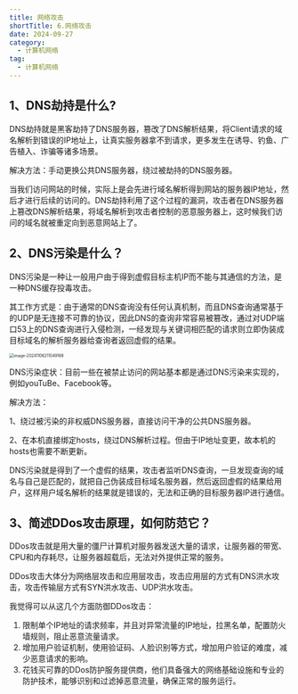 ```yaml
---
title: 网络攻击
shortTitle: 6.网络攻击
date: 2024-09-27
category:
  - 计算机网络
tag:
  - 计算机网络
---
```


## 1、DNS劫持是什么?

DNS劫持就是黑客劫持了DNS服务器，篡改了DNS解析结果，将Client请求的域名解析到错误的IP地址上，让真实服务器拿不到请求，更多发生在诱导、钓鱼、广告植入、诈骗等诸多场景。

解决方法：手动更换公共DNS服务器，绕过被劫持的DNS服务器。

当我们访问网站的时候，实际上是会先进行域名解析得到网站的服务器IP地址，然后才进行后续的访问的。DNS劫持利用了这个过程的漏洞，攻击者在DNS服务器上篡改DNS解析结果，将域名解析到攻击者控制的恶意服务器上，这时候我们访问的域名就被重定向到恶意网站上了。

## 2、DNS污染是什么？

DNS污染是一种让一般用户由于得到虚假目标主机IP而不能与其通信的方法，是一种DNS缓存投毒攻击。

其工作方式是：由于通常的DNS查询没有任何认真机制，而且DNS查询通常基于的UDP是无连接不可靠的协议，因此DNS的查询非常容易被篡改，通过对UDP端口53上的DNS查询进行入侵检测，一经发现与关键词相匹配的请求则立即伪装成目标域名的解析服务器给查询者返回虚假的结果。

<img src="https://golang-code.oss-cn-beijing.aliyuncs.com/images/202501071555728.png" alt="image-20241106211049168" style="zoom:50%;" />

DNS污染症状：目前一些在被禁止访问的网站基本都是通过DNS污染来实现的，例如youTuBe、Facebook等。

解决方法：

1、绕过被污染的非权威DNS服务器，直接访问干净的公共DNS服务器。

2、在本机直接绑定hosts，绕过DNS解析过程。但由于IP地址变更，故本机的hosts也需要不断更新。

DNS污染就是得到了一个虚假的结果，攻击者监听DNS查询，一旦发现查询的域名与自己是匹配的，就把自己伪装成目标域名服务器，然后返回虚假的结果给用户，这样用户域名解析的结果就是错误的，无法和正确的目标服务器IP进行通信。

## 3、简述DDos攻击原理，如何防范它？

DDos攻击就是用大量的僵尸计算机对服务器发送大量的请求，让服务器的带宽、CPU和内存耗尽，让服务器超载后，无法对外提供正常的服务。

DDos攻击大体分为网络层攻击和应用层攻击，攻击应用层的方式有DNS洪水攻击，攻击传输层方式有SYN洪水攻击、UDP洪水攻击。

我觉得可以从这几个方面防御DDos攻击：

1. 限制单个IP地址的请求频率，并且对异常流量的IP地址，拉黑名单，配置防火墙规则，阻止恶意流量请求。
2. 增加用户验证机制，使用验证码、人脸识别等方式，增加用户验证的难度，减少恶意请求的影响。
3. 花钱买可靠的DDos防护服务提供商，他们具备强大的网络基础设施和专业的防护技术，能够识别和过滤掉恶意流量，确保正常的服务运行。
